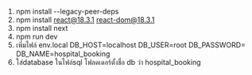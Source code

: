 1. npm install --legacy-peer-deps
2. npm install react@18.3.1 react-dom@18.3.1
3. npm install next
4. npm run dev
5. เพิ่มไฟล์ env.local DB_HOST=localhost DB_USER=root DB_PASSWORD= DB_NAME=hospital_booking
6. ใส่database ในไฟล์sql โฟลดเดอร์ตั้งชื่อ db ว่า hospital_booking
